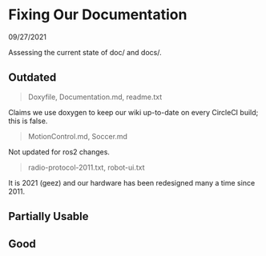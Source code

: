 # Fixing Our Documentation

09/27/2021

Assessing the current state of doc/ and docs/.

## Outdated

> Doxyfile, Documentation.md, readme.txt

Claims we use doxygen to keep our wiki up-to-date on every CircleCI build; this is false.

> MotionControl.md, Soccer.md

Not updated for ros2 changes.

> radio-protocol-2011.txt, robot-ui.txt

It is 2021 (geez) and our hardware has been redesigned many a time since 2011.

## Partially Usable

## Good
